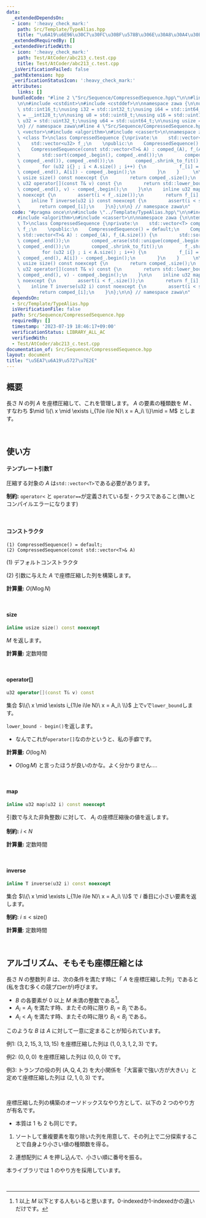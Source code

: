 ```yaml
---
data:
  _extendedDependsOn:
  - icon: ':heavy_check_mark:'
    path: Src/Template/TypeAlias.hpp
    title: "\u6A19\u6E96\u30C7\u30FC\u30BF\u578B\u306E\u30A8\u30A4\u30EA\u30A2\u30B9"
  _extendedRequiredBy: []
  _extendedVerifiedWith:
  - icon: ':heavy_check_mark:'
    path: Test/AtCoder/abc213_c.test.cpp
    title: Test/AtCoder/abc213_c.test.cpp
  _isVerificationFailed: false
  _pathExtension: hpp
  _verificationStatusIcon: ':heavy_check_mark:'
  attributes:
    links: []
  bundledCode: "#line 2 \"Src/Sequence/CompressedSequence.hpp\"\n\n#line 2 \"Src/Template/TypeAlias.hpp\"\
    \n\n#include <cstdint>\n#include <cstddef>\n\nnamespace zawa {\n\nusing i16 =\
    \ std::int16_t;\nusing i32 = std::int32_t;\nusing i64 = std::int64_t;\nusing i128\
    \ = __int128_t;\n\nusing u8 = std::uint8_t;\nusing u16 = std::uint16_t;\nusing\
    \ u32 = std::uint32_t;\nusing u64 = std::uint64_t;\n\nusing usize = std::size_t;\n\
    \n} // namespace zawa\n#line 4 \"Src/Sequence/CompressedSequence.hpp\"\n\n#include\
    \ <vector>\n#include <algorithm>\n#include <cassert>\n\nnamespace zawa {\n\ntemplate\
    \ <class T>\nclass CompressedSequence {\nprivate:\n    std::vector<T> comped_;\n\
    \    std::vector<u32> f_;\n    \npublic:\n    CompressedSequence() = default;\n\
    \    CompressedSequence(const std::vector<T>& A) : comped_(A), f_(A.size()) {\n\
    \        std::sort(comped_.begin(), comped_.end());\n        comped_.erase(std::unique(comped_.begin(),\
    \ comped_.end()), comped_.end());\n        comped_.shrink_to_fit();\n        f_.shrink_to_fit();\n\
    \        for (u32 i{} ; i < A.size() ; i++) {\n            f_[i] = std::lower_bound(comped_.begin(),\
    \ comped_.end(), A[i]) - comped_.begin();\n        }\n    }     \n\n    inline\
    \ usize size() const noexcept {\n        return comped_.size();\n    }\n\n   \
    \ u32 operator[](const T& v) const {\n        return std::lower_bound(comped_.begin(),\
    \ comped_.end(), v) - comped_.begin();\n    }\n\n    inline u32 map(u32 i) const\
    \ noexcept {\n        assert(i < f_.size());\n        return f_[i];\n    }\n\n\
    \    inline T inverse(u32 i) const noexcept {\n        assert(i < size());\n \
    \       return comped_[i];\n    }\n};\n\n} // namespace zawa\n"
  code: "#pragma once\n\n#include \"../Template/TypeAlias.hpp\"\n\n#include <vector>\n\
    #include <algorithm>\n#include <cassert>\n\nnamespace zawa {\n\ntemplate <class\
    \ T>\nclass CompressedSequence {\nprivate:\n    std::vector<T> comped_;\n    std::vector<u32>\
    \ f_;\n    \npublic:\n    CompressedSequence() = default;\n    CompressedSequence(const\
    \ std::vector<T>& A) : comped_(A), f_(A.size()) {\n        std::sort(comped_.begin(),\
    \ comped_.end());\n        comped_.erase(std::unique(comped_.begin(), comped_.end()),\
    \ comped_.end());\n        comped_.shrink_to_fit();\n        f_.shrink_to_fit();\n\
    \        for (u32 i{} ; i < A.size() ; i++) {\n            f_[i] = std::lower_bound(comped_.begin(),\
    \ comped_.end(), A[i]) - comped_.begin();\n        }\n    }     \n\n    inline\
    \ usize size() const noexcept {\n        return comped_.size();\n    }\n\n   \
    \ u32 operator[](const T& v) const {\n        return std::lower_bound(comped_.begin(),\
    \ comped_.end(), v) - comped_.begin();\n    }\n\n    inline u32 map(u32 i) const\
    \ noexcept {\n        assert(i < f_.size());\n        return f_[i];\n    }\n\n\
    \    inline T inverse(u32 i) const noexcept {\n        assert(i < size());\n \
    \       return comped_[i];\n    }\n};\n\n} // namespace zawa\n"
  dependsOn:
  - Src/Template/TypeAlias.hpp
  isVerificationFile: false
  path: Src/Sequence/CompressedSequence.hpp
  requiredBy: []
  timestamp: '2023-07-19 18:46:17+09:00'
  verificationStatus: LIBRARY_ALL_AC
  verifiedWith:
  - Test/AtCoder/abc213_c.test.cpp
documentation_of: Src/Sequence/CompressedSequence.hpp
layout: document
title: "\u5EA7\u6A19\u5727\u7E2E"
---
```


## 概要

長さ $N$ の列 $A$ を座標圧縮して、これを管理します。 $A$ の要素の種類数を $M$ 、すなわち $\mid \\{\ x \mid \exists i_{1\le i\le N}\ x = A_i\ \\}\mid = M$ とします。

<br />

## 使い方

#### テンプレート引数T

圧縮する対象の $A$ は`std::vector<T>`である必要があります。

**制約:** `operator<` と `operator==`が定義されている型・クラスであること(無いとコンパイルエラーになります)

<br />

#### コンストラクタ
```
(1) CompressedSequence() = default;
(2) CompressedSequence(const std::vector<T>& A)
```

(1) デフォルトコンストラクタ

(2) 引数に与えた $A$ で座標圧縮した列を構築します。

**計算量:** $O(N\log N)$

<br />

#### size
```cpp
inline usize size() const noexcept
```
$M$ を返します。

**計算量:** 定数時間


<br />

#### operator[]
```cpp
u32 operator[](const T& v) const
```

集合 $\\{\ x \mid \exists i_{1\le i\le N}\ x = A_i\ \\}$ 上で`v`で`lower_bound`します。

`lower_bound - begin()`を返します。

- なんでこれが`operator[]`なのかというと、私の手癖です。

**計算量:** $O(\log N)$
- $O(\log M)$ と言ったほうが良いのかな。よく分かりません....

<br />

#### map
```cpp
inline u32 map(u32 i) const noexcept
```

引数で与えた非負整数$i$ に対して、 $A_i$ の座標圧縮後の値を返します。

**制約:** $i\ <\ N$

**計算量:** 定数時間

<br />

#### inverse

```cpp
inline T inverse(u32 i) const noexcept
```
集合 $\\{\ x \mid \exists i_{1\le i\le N}\ x = A_i\ \\}$ で $i$ 番目に小さい要素を返します。

**制約**: $i\ \le\ <\ \text{size()}$

**計算量**: 定数時間

<br />

## アルゴリズム、そもそも座標圧縮とは

長さ $N$ の整数列 $B$ は、次の条件を満たす時に「 $A$ を座標圧縮した列」であると(私を含む多くの競プロerが)呼びます。
- $B$ の各要素が $0$ 以上 $M$ 未満の整数である[^1]。
- $A_i = A_j$ を満たす時、またその時に限り $B_i = B_j$ である。
- $A_i < A_j$ を満たす時、またその時に限り $B_i < B_j$ である。

このような $B$ は $A$ に対して一意に定まることが知られています。

例1: $(3, 2, 15, 3, 13, 15)$ を座標圧縮した列は $(1, 0, 3, 1, 2, 3)$ です。

例2: $(0, 0, 0)$ を座標圧縮した列は $(0, 0, 0)$ です。

例3: トランプの役の列 $(\text{A}, \text{Q}, \text{4}, \text{2})$ を大小関係を「大富豪で強い方が大きい」と定めて座標圧縮した列は $(2, 1, 0, 3)$ です。

<br />

座標圧縮した列の構築のオーソドックスなやり方として、以下の $2$ つのやり方が有名です。
- 本質は $1$ も $2$ も同じです。

1. ソートして重複要素を取り除いた列を用意して、その列上で二分探索することで自身より小さい値の種類数を得る。

2. 連想配列に $A$ を押し込んで、小さい順に番号を振る。

本ライブラリでは $1$ のやり方を採用しています。

<br />

[^1]: $1$ 以上 $M$ 以下とする人もいると思います。0-indexedか1-indexedかの違いだけです。
